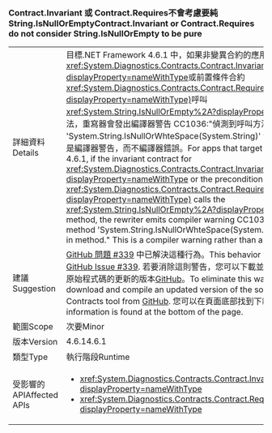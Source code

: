 ### <a name="contractinvariant-or-contractrequirestexception-do-not-consider-stringisnullorempty-to-be-pure"></a><span data-ttu-id="89aa6-101">Contract.Invariant 或 Contract.Requires<TException>不會考慮要純 String.IsNullOrEmpty</span><span class="sxs-lookup"><span data-stu-id="89aa6-101">Contract.Invariant or Contract.Requires<TException> do not consider String.IsNullOrEmpty to be pure</span></span>

|   |   |
|---|---|
|<span data-ttu-id="89aa6-102">詳細資料</span><span class="sxs-lookup"><span data-stu-id="89aa6-102">Details</span></span>|<span data-ttu-id="89aa6-103">目標.NET Framework 4.6.1 中，如果非變異合約的應用程式的<xref:System.Diagnostics.Contracts.Contract.Invariant%2A?displayProperty=nameWithType>或前置條件合約<xref:System.Diagnostics.Contracts.Contract.Requires%2A?displayProperty=nameWithType)>呼叫<xref:System.String.IsNullOrEmpty%2A?displayProperty=nameWithType>方法，重寫器會發出編譯器警告 CC1036:&quot;偵測到呼叫方法 'System.String.IsNullOrWhteSpace(System.String)' 沒有 [純粹] 方法中。&quot;這是編譯器警告，而不編譯器錯誤。</span><span class="sxs-lookup"><span data-stu-id="89aa6-103">For apps that target the .NET Framework 4.6.1, if the invariant contract for <xref:System.Diagnostics.Contracts.Contract.Invariant%2A?displayProperty=nameWithType> or the precondition contract for <xref:System.Diagnostics.Contracts.Contract.Requires%2A?displayProperty=nameWithType)> calls the <xref:System.String.IsNullOrEmpty%2A?displayProperty=nameWithType> method, the rewriter emits compiler warning CC1036: &quot;Detected call to method 'System.String.IsNullOrWhteSpace(System.String)' without [Pure] in method.&quot; This is a compiler warning rather than a compiler error.</span></span>|
|<span data-ttu-id="89aa6-104">建議</span><span class="sxs-lookup"><span data-stu-id="89aa6-104">Suggestion</span></span>|<span data-ttu-id="89aa6-105">[GitHub 問題 #339](https://github.com/Microsoft/CodeContracts/issues/339) 中已解決這種行為。</span><span class="sxs-lookup"><span data-stu-id="89aa6-105">This behavior was addressed in [GitHub Issue #339](https://github.com/Microsoft/CodeContracts/issues/339).</span></span> <span data-ttu-id="89aa6-106">若要消除這則警告，您可以下載並編譯的程式碼合約工具的原始程式碼的更新的版本[GitHub](https://github.com/Microsoft/CodeContracts/blob/master/README.md)。</span><span class="sxs-lookup"><span data-stu-id="89aa6-106">To eliminate this warning, you can download and compile an updated version of the source code for the Code Contracts tool from [GitHub](https://github.com/Microsoft/CodeContracts/blob/master/README.md).</span></span> <span data-ttu-id="89aa6-107">您可以在頁面底部找到下載資訊。</span><span class="sxs-lookup"><span data-stu-id="89aa6-107">Download information is found at the bottom of the page.</span></span>|
|<span data-ttu-id="89aa6-108">範圍</span><span class="sxs-lookup"><span data-stu-id="89aa6-108">Scope</span></span>|<span data-ttu-id="89aa6-109">次要</span><span class="sxs-lookup"><span data-stu-id="89aa6-109">Minor</span></span>|
|<span data-ttu-id="89aa6-110">版本</span><span class="sxs-lookup"><span data-stu-id="89aa6-110">Version</span></span>|<span data-ttu-id="89aa6-111">4.6.1</span><span class="sxs-lookup"><span data-stu-id="89aa6-111">4.6.1</span></span>|
|<span data-ttu-id="89aa6-112">類型</span><span class="sxs-lookup"><span data-stu-id="89aa6-112">Type</span></span>|<span data-ttu-id="89aa6-113">執行階段</span><span class="sxs-lookup"><span data-stu-id="89aa6-113">Runtime</span></span>|
|<span data-ttu-id="89aa6-114">受影響的 API</span><span class="sxs-lookup"><span data-stu-id="89aa6-114">Affected APIs</span></span>|<ul><li><xref:System.Diagnostics.Contracts.Contract.Invariant(System.Boolean)?displayProperty=nameWithType></li><li><xref:System.Diagnostics.Contracts.Contract.Requires(System.Boolean)?displayProperty=nameWithType></li></ul>|

